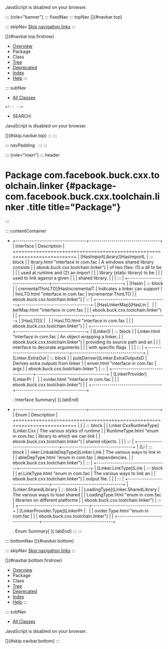 <div>

JavaScript is disabled on your browser.

</div>

::: {role="banner"}
::: fixedNav
::: topNav
[]{#navbar.top}

::: skipNav
[Skip navigation links](#skip.navbar.top "Skip navigation links")
:::

[]{#navbar.top.firstrow}

-   [Overview](../../../../../../index.html)
-   Package
-   Class
-   [Tree](package-tree.html)
-   [Deprecated](../../../../../../deprecated-list.html)
-   [Index](../../../../../../index-all.html)
-   [Help](../../../../../../help-doc.html)
:::

::: subNav
-   [All Classes](../../../../../../allclasses.html)

```{=html}
<!-- -->
```
-   SEARCH:

<div>

<div>

JavaScript is disabled on your browser.

</div>

</div>

[]{#skip.navbar.top}
:::
:::

::: navPadding
 
:::
:::

::: {role="main"}
::: header
# Package com.facebook.buck.cxx.toolchain.linker {#package-com.facebook.buck.cxx.toolchain.linker .title title="Package"}
:::

::: contentContainer
-   +-----------------------------------+-----------------------------------+
    | Interface                         | Description                       |
    +===================================+===================================+
    | [HasImportLibrary](HasImportL     | ::: block                         |
    | ibrary.html "interface in com.fac | A windows shared library consists |
    | ebook.buck.cxx.toolchain.linker") | of two files: (1) a dll to be     |
    |                                   | used at runtime and (2) an import |
    |                                   | library (static library) to be    |
    |                                   | used to link against a given      |
    |                                   | shared library.                   |
    |                                   | :::                               |
    +-----------------------------------+-----------------------------------+
    | [HasIn                            | ::: block                         |
    | crementalThinLTO](HasIncrementalT | Indicates a linker can support    |
    | hinLTO.html "interface in com.fac | incremental ThinLTO               |
    | ebook.buck.cxx.toolchain.linker") | :::                               |
    +-----------------------------------+-----------------------------------+
    | [HasLinkerMap](HasLin             |                                   |
    | kerMap.html "interface in com.fac |                                   |
    | ebook.buck.cxx.toolchain.linker") |                                   |
    +-----------------------------------+-----------------------------------+
    | [HasLTO](                         |                                   |
    | HasLTO.html "interface in com.fac |                                   |
    | ebook.buck.cxx.toolchain.linker") |                                   |
    +-----------------------------------+-----------------------------------+
    | [Linker](                         | ::: block                         |
    | Linker.html "interface in com.fac | An object wrapping a linker,      |
    | ebook.buck.cxx.toolchain.linker") | providing its source path and an  |
    |                                   | interface to decorate arguments   |
    |                                   | with specific flags.              |
    |                                   | :::                               |
    +-----------------------------------+-----------------------------------+
    | [Linker.ExtraOut                  | ::: block                         |
    | putsDeriver](Linker.ExtraOutputsD | Derives extra outputs from linker |
    | eriver.html "interface in com.fac | args                              |
    | ebook.buck.cxx.toolchain.linker") | :::                               |
    +-----------------------------------+-----------------------------------+
    | [LinkerProvider](LinkerPr         |                                   |
    | ovider.html "interface in com.fac |                                   |
    | ebook.buck.cxx.toolchain.linker") |                                   |
    +-----------------------------------+-----------------------------------+

    : Interface Summary[ ]{.tabEnd}

-   +-----------------------------------+-----------------------------------+
    | Enum                              | Description                       |
    +===================================+===================================+
    | [                                 | ::: block                         |
    | Linker.CxxRuntimeType](Linker.Cxx | The various styles of runtime     |
    | RuntimeType.html "enum in com.fac | library to which we can link      |
    | ebook.buck.cxx.toolchain.linker") | shared objects.                   |
    |                                   | :::                               |
    +-----------------------------------+-----------------------------------+
    | [Li                               | ::: block                         |
    | nker.LinkableDepType](Linker.Link | The various ways to link in       |
    | ableDepType.html "enum in com.fac | dependencies.                     |
    | ebook.buck.cxx.toolchain.linker") | :::                               |
    +-----------------------------------+-----------------------------------+
    | [Linker.LinkType](Link            | ::: block                         |
    | er.LinkType.html "enum in com.fac | The various ways to link an       |
    | ebook.buck.cxx.toolchain.linker") | output file.                      |
    |                                   | :::                               |
    +-----------------------------------+-----------------------------------+
    | [Linker.SharedLibrary             | ::: block                         |
    | LoadingType](Linker.SharedLibrary | The various ways to load shared   |
    | LoadingType.html "enum in com.fac | libraries on different platforms  |
    | ebook.buck.cxx.toolchain.linker") | :::                               |
    +-----------------------------------+-----------------------------------+
    | [LinkerProvider.Type](LinkerPr    |                                   |
    | ovider.Type.html "enum in com.fac |                                   |
    | ebook.buck.cxx.toolchain.linker") |                                   |
    +-----------------------------------+-----------------------------------+

    : Enum Summary[ ]{.tabEnd}
:::
:::

::: bottomNav
[]{#navbar.bottom}

::: skipNav
[Skip navigation links](#skip.navbar.bottom "Skip navigation links")
:::

[]{#navbar.bottom.firstrow}

-   [Overview](../../../../../../index.html)
-   Package
-   Class
-   [Tree](package-tree.html)
-   [Deprecated](../../../../../../deprecated-list.html)
-   [Index](../../../../../../index-all.html)
-   [Help](../../../../../../help-doc.html)
:::

::: subNav
-   [All Classes](../../../../../../allclasses.html)

<div>

<div>

JavaScript is disabled on your browser.

</div>

</div>

[]{#skip.navbar.bottom}
:::
